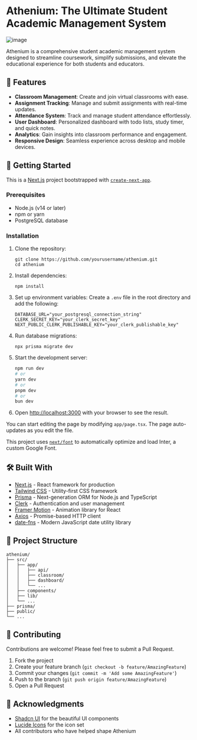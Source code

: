 # Athenium: The Ultimate Student Academic Management System

![image](https://github.com/user-attachments/assets/d119a9e6-5f66-426f-a449-09bacf8d81f2)


Athenium is a comprehensive student academic management system designed to streamline coursework, simplify submissions, and elevate the educational experience for both students and educators.

## 🌟 Features

- **Classroom Management**: Create and join virtual classrooms with ease.
- **Assignment Tracking**: Manage and submit assignments with real-time updates.
- **Attendance System**: Track and manage student attendance effortlessly.
- **User Dashboard**: Personalized dashboard with todo lists, study timer, and quick notes.
- **Analytics**: Gain insights into classroom performance and engagement.
- **Responsive Design**: Seamless experience across desktop and mobile devices.

## 🚀 Getting Started

This is a [Next.js](https://nextjs.org/) project bootstrapped with [`create-next-app`](https://github.com/vercel/next.js/tree/canary/packages/create-next-app).

### Prerequisites

- Node.js (v14 or later)
- npm or yarn
- PostgreSQL database

### Installation

1. Clone the repository:
   ```
   git clone https://github.com/yourusername/athenium.git
   cd athenium
   ```

2. Install dependencies:
   ```
   npm install
   ```

3. Set up environment variables:
   Create a `.env` file in the root directory and add the following:
   ```
   DATABASE_URL="your_postgresql_connection_string"
   CLERK_SECRET_KEY="your_clerk_secret_key"
   NEXT_PUBLIC_CLERK_PUBLISHABLE_KEY="your_clerk_publishable_key"
   ```

4. Run database migrations:
   ```
   npx prisma migrate dev
   ```

5. Start the development server:
   ```bash
   npm run dev
   # or
   yarn dev
   # or
   pnpm dev
   # or
   bun dev
   ```

6. Open [http://localhost:3000](http://localhost:3000) with your browser to see the result.

You can start editing the page by modifying `app/page.tsx`. The page auto-updates as you edit the file.

This project uses [`next/font`](https://nextjs.org/docs/basic-features/font-optimization) to automatically optimize and load Inter, a custom Google Font.

## 🛠️ Built With

- [Next.js](https://nextjs.org/) - React framework for production
- [Tailwind CSS](https://tailwindcss.com/) - Utility-first CSS framework
- [Prisma](https://www.prisma.io/) - Next-generation ORM for Node.js and TypeScript
- [Clerk](https://clerk.dev/) - Authentication and user management
- [Framer Motion](https://www.framer.com/motion/) - Animation library for React
- [Axios](https://axios-http.com/) - Promise-based HTTP client
- [date-fns](https://date-fns.org/) - Modern JavaScript date utility library

## 📁 Project Structure

```
athenium/
├── src/
│   ├── app/
│   │   ├── api/
│   │   ├── classroom/
│   │   ├── dashboard/
│   │   └── ...
│   ├── components/
│   ├── lib/
│   └── ...
├── prisma/
├── public/
└── ...
```

## 🤝 Contributing

Contributions are welcome! Please feel free to submit a Pull Request.

1. Fork the project
2. Create your feature branch (`git checkout -b feature/AmazingFeature`)
3. Commit your changes (`git commit -m 'Add some AmazingFeature'`)
4. Push to the branch (`git push origin feature/AmazingFeature`)
5. Open a Pull Request

## 🙏 Acknowledgments

- [Shadcn UI](https://ui.shadcn.com/) for the beautiful UI components
- [Lucide Icons](https://lucide.dev/) for the icon set
- All contributors who have helped shape Athenium
